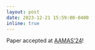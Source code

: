 ```yaml
---
layout: post
date: 2023-12-21 15:59:00-0400
inline: true
---
```


Paper accepted at [AAMAS'24](https://www.aamas2024-conference.auckland.ac.nz/)!
